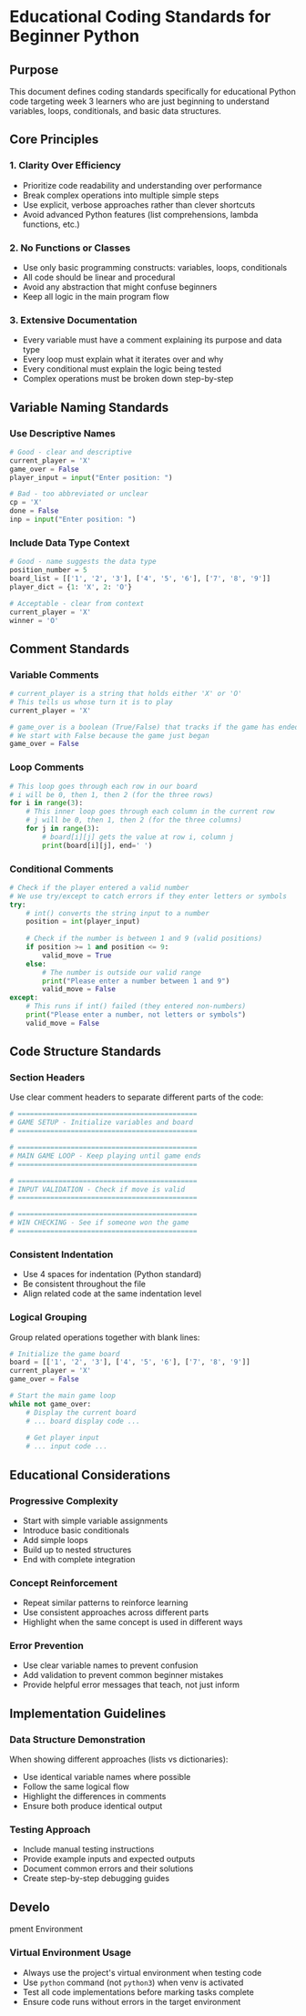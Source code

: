 # Educational Coding Standards for Beginner Python

## Purpose
This document defines coding standards specifically for educational Python code targeting week 3 learners who are just beginning to understand variables, loops, conditionals, and basic data structures.

## Core Principles

### 1. Clarity Over Efficiency
- Prioritize code readability and understanding over performance
- Break complex operations into multiple simple steps
- Use explicit, verbose approaches rather than clever shortcuts
- Avoid advanced Python features (list comprehensions, lambda functions, etc.)

### 2. No Functions or Classes
- Use only basic programming constructs: variables, loops, conditionals
- All code should be linear and procedural
- Avoid any abstraction that might confuse beginners
- Keep all logic in the main program flow

### 3. Extensive Documentation
- Every variable must have a comment explaining its purpose and data type
- Every loop must explain what it iterates over and why
- Every conditional must explain the logic being tested
- Complex operations must be broken down step-by-step

## Variable Naming Standards

### Use Descriptive Names
```python
# Good - clear and descriptive
current_player = 'X'
game_over = False
player_input = input("Enter position: ")

# Bad - too abbreviated or unclear
cp = 'X'
done = False
inp = input("Enter position: ")
```

### Include Data Type Context
```python
# Good - name suggests the data type
position_number = 5
board_list = [['1', '2', '3'], ['4', '5', '6'], ['7', '8', '9']]
player_dict = {1: 'X', 2: 'O'}

# Acceptable - clear from context
current_player = 'X'
winner = 'O'
```

## Comment Standards

### Variable Comments
```python
# current_player is a string that holds either 'X' or 'O'
# This tells us whose turn it is to play
current_player = 'X'

# game_over is a boolean (True/False) that tracks if the game has ended
# We start with False because the game just began
game_over = False
```

### Loop Comments
```python
# This loop goes through each row in our board
# i will be 0, then 1, then 2 (for the three rows)
for i in range(3):
    # This inner loop goes through each column in the current row
    # j will be 0, then 1, then 2 (for the three columns)
    for j in range(3):
        # board[i][j] gets the value at row i, column j
        print(board[i][j], end=' ')
```

### Conditional Comments
```python
# Check if the player entered a valid number
# We use try/except to catch errors if they enter letters or symbols
try:
    # int() converts the string input to a number
    position = int(player_input)
    
    # Check if the number is between 1 and 9 (valid positions)
    if position >= 1 and position <= 9:
        valid_move = True
    else:
        # The number is outside our valid range
        print("Please enter a number between 1 and 9")
        valid_move = False
except:
    # This runs if int() failed (they entered non-numbers)
    print("Please enter a number, not letters or symbols")
    valid_move = False
```

## Code Structure Standards

### Section Headers
Use clear comment headers to separate different parts of the code:

```python
# ============================================
# GAME SETUP - Initialize variables and board
# ============================================

# ============================================
# MAIN GAME LOOP - Keep playing until game ends
# ============================================

# ============================================
# INPUT VALIDATION - Check if move is valid
# ============================================

# ============================================
# WIN CHECKING - See if someone won the game
# ============================================
```

### Consistent Indentation
- Use 4 spaces for indentation (Python standard)
- Be consistent throughout the file
- Align related code at the same indentation level

### Logical Grouping
Group related operations together with blank lines:

```python
# Initialize the game board
board = [['1', '2', '3'], ['4', '5', '6'], ['7', '8', '9']]
current_player = 'X'
game_over = False

# Start the main game loop
while not game_over:
    # Display the current board
    # ... board display code ...
    
    # Get player input
    # ... input code ...
```

## Educational Considerations

### Progressive Complexity
- Start with simple variable assignments
- Introduce basic conditionals
- Add simple loops
- Build up to nested structures
- End with complete integration

### Concept Reinforcement
- Repeat similar patterns to reinforce learning
- Use consistent approaches across different parts
- Highlight when the same concept is used in different ways

### Error Prevention
- Use clear variable names to prevent confusion
- Add validation to prevent common beginner mistakes
- Provide helpful error messages that teach, not just inform

## Implementation Guidelines

### Data Structure Demonstration
When showing different approaches (lists vs dictionaries):
- Use identical variable names where possible
- Follow the same logical flow
- Highlight the differences in comments
- Ensure both produce identical output

### Testing Approach
- Include manual testing instructions
- Provide example inputs and expected outputs
- Document common errors and their solutions
- Create step-by-step debugging guides
## Develo
pment Environment

### Virtual Environment Usage
- Always use the project's virtual environment when testing code
- Use `python` command (not `python3`) when venv is activated
- Test all code implementations before marking tasks complete
- Ensure code runs without errors in the target environment